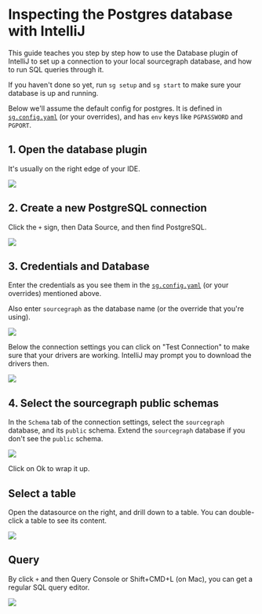 # Inspecting the Postgres database with IntelliJ

This guide teaches you step by step how to use the Database plugin of IntelliJ to set up a connection
to your local sourcegraph database, and how to run SQL queries through it.

If you haven't done so yet, run `sg setup` and `sg start` to make sure your database is up and running.

Below we'll assume the default config for postgres. It is defined in [`sg.config.yaml`](/sg.config.yaml) (or your overrides),
and has `env` keys like `PGPASSWORD` and `PGPORT`.

## 1. Open the database plugin

It's usually on the right edge of your IDE.

![](./images/intellij-database-database-plugin.png)

## 2. Create a new PostgreSQL connection

Click the `+` sign, then Data Source, and then find PostgreSQL.

![](./images/intellij-database-create-data-source.png)

## 3. Credentials and Database

Enter the credentials as you see them in the [`sg.config.yaml`](/sg.config.yaml) (or your overrides) mentioned above.

Also enter `sourcegraph` as the database name (or the override that you're using).

![](./images/intellij-database-config.png)

Below the connection settings you can click on "Test Connection" to make sure that your drivers are working.
IntelliJ may prompt you to download the drivers then.

![](./images/intellij-database-test-connection.png)

## 4. Select the sourcegraph public schemas

In the `Schema` tab of the connection settings, select the `sourcegraph` database, and its `public` schema. Extend
the `sourcegraph` database if you don't see the `public` schema.

![](./images/intellij-database-select-schema.png)

Click on Ok to wrap it up.

## Select a table

Open the datasource on the right, and drill down to a table. You can double-click a table to see its content.

![](./images/intellij-database-select-table.png)

## Query

By click `+` and then Query Console or Shift+CMD+L (on Mac), you can get a regular SQL query editor.

![](./images/intellij-database-query.png)
